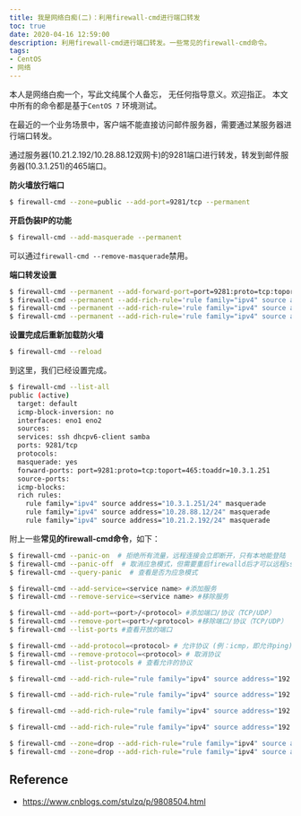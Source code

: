 ```yaml
---
title: 我是网络白痴(二)：利用firewall-cmd进行端口转发
toc: true
date: 2020-04-16 12:59:00
description: 利用firewall-cmd进行端口转发。一些常见的firewall-cmd命令。
tags:
- CentOS
- 网络
---
```


本人是网络白痴一个，写此文纯属个人备忘， 无任何指导意义。欢迎指正。
本文中所有的命令都是基于`CentOS 7` 环境测试。



在最近的一个业务场景中，客户端不能直接访问邮件服务器，需要通过某服务器进行端口转发。

通过服务器(10.21.2.192/10.28.88.12双网卡)的9281端口进行转发，转发到邮件服务器(10.3.1.251)的465端口。

**防火墙放行端口**

```bash
$ firewall-cmd --zone=public --add-port=9281/tcp --permanent
```

**开启伪装IP的功能**

```bash
$ firewall-cmd --add-masquerade --permanent
```

可以通过`firewall-cmd --remove-masquerade`禁用。

**端口转发设置**

```bash
$ firewall-cmd --permanent --add-forward-port=port=9281:proto=tcp:toport=465:toaddr=10.3.1.251
$ firewall-cmd --permanent --add-rich-rule='rule family="ipv4" source address="10.3.1.251/24" masquerade'
$ firewall-cmd --permanent --add-rich-rule='rule family="ipv4" source address="10.28.88.12/24" masquerade'
$ firewall-cmd --permanent --add-rich-rule='rule family="ipv4" source address="10.21.2.192/24" masquerade'
```

**设置完成后重新加载防火墙**

```bash
$ firewall-cmd --reload
```

到这里，我们已经设置完成。

```bash
$ firewall-cmd --list-all
public (active)
  target: default
  icmp-block-inversion: no
  interfaces: eno1 eno2
  sources: 
  services: ssh dhcpv6-client samba
  ports: 9281/tcp
  protocols: 
  masquerade: yes
  forward-ports: port=9281:proto=tcp:toport=465:toaddr=10.3.1.251
  source-ports: 
  icmp-blocks: 
  rich rules: 
	rule family="ipv4" source address="10.3.1.251/24" masquerade
	rule family="ipv4" source address="10.28.88.12/24" masquerade
	rule family="ipv4" source address="10.21.2.192/24" masquerade
```

附上一些**常见的firewall-cmd命令**，如下：

```bash
$ firewall-cmd --panic-on  # 拒绝所有流量，远程连接会立即断开，只有本地能登陆
$ firewall-cmd --panic-off  # 取消应急模式，但需要重启firewalld后才可以远程ssh
$ firewall-cmd --query-panic  # 查看是否为应急模式

$ firewall-cmd --add-service=<service name> #添加服务
$ firewall-cmd --remove-service=<service name> #移除服务

$ firewall-cmd --add-port=<port>/<protocol> #添加端口/协议（TCP/UDP）
$ firewall-cmd --remove-port=<port>/<protocol> #移除端口/协议（TCP/UDP）
$ firewall-cmd --list-ports #查看开放的端口

$ firewall-cmd --add-protocol=<protocol> # 允许协议 (例：icmp，即允许ping)
$ firewall-cmd --remove-protocol=<protocol> # 取消协议
$ firewall-cmd --list-protocols # 查看允许的协议

$ firewall-cmd --add-rich-rule="rule family="ipv4" source address="192.168.2.1" accept" # 表示允许来自192.168.2.1的所有流量

$ firewall-cmd --add-rich-rule="rule family="ipv4" source address="192.168.2.208" protocol value="icmp" accept" # 允许192.168.2.208主机的icmp协议，即允许192.168.2.208主机ping

$ firewall-cmd --add-rich-rule="rule family="ipv4" source address="192.168.2.208" service name="ssh" accept" # 允许192.168.2.208主机访问ssh服务

$ firewall-cmd --add-rich-rule="rule family="ipv4" source address="192.168.2.1" port protocol="tcp" port="22" accept" # 允许192.168.2.1主机访问22端口

$ firewall-cmd --zone=drop --add-rich-rule="rule family="ipv4" source address="192.168.2.0/24" port protocol="tcp" port="22" accept" # 允许192.168.2.0/24网段的主机访问22端口 
$ firewall-cmd --zone=drop --add-rich-rule="rule family="ipv4" source address="192.168.2.0/24" port protocol="tcp" port="22" reject" # 禁止192.168.2.0/24网段的主机访问22端口
```

## Reference

- https://www.cnblogs.com/stulzq/p/9808504.html